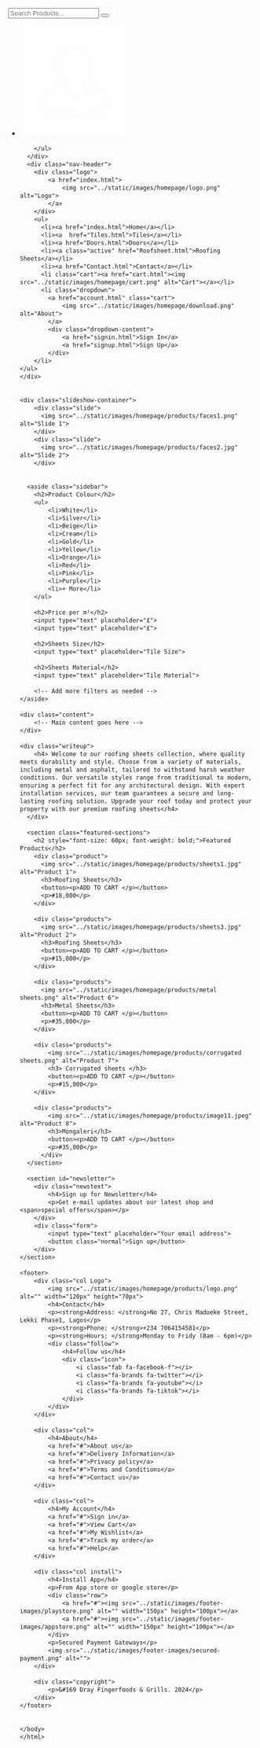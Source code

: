<!DOCTYPE html>
<html lang="en">
<head>
    <meta charset="UTF-8">
    <meta name="viewport" content="width=device-width, initial-scale=1.0">
    <title>Your Title Here</title>
        <!--Link for styles-->
    <link rel="stylesheet" href="../static/styles/style.css">
      <link rel="stylesheet" href="../static/style/style.css">
    <link rel="stylesheet" href="{{ url_for('static', filename='styles/my_styles.css') }}">
</head>
<body>
    <div class="search-header">
        <div class="search">
          <form action="#">
              <input type="text" placeholder="Search Products..." name="search">
              <button type="submit"><i class="fa fa-search"></i></button>
          </form>
        </div>
        <ul>
              <li class="cart"><a href="account.html"><img src="../static/images/homepage/download.png" alt="About"></a></li>

        </ul>
      </div>
      <div class="nav-header">
        <div class="logo">
            <a href="index.html">
                <img src="../static/images/homepage/logo.png" alt="Logo">
            </a>
        </div>
        <ul>
          <li><a href="index.html">Home</a></li>
          <li><a  href="Tiles.html">Tiles</a></li>
          <li><a href="Doors.html">Doors</a></li>
          <li><a class="active" href="Roofsheet.html">Roofing Sheets</a></li>
          <li><a href="Contact.html">Contact</a></li>
          <li class="cart"><a href="cart.html"><img src="../static/images/homepage/cart.png" alt="Cart"></a></li>
          <li class="dropdown">
            <a href="account.html" class="cart">
                <img src="../static/images/homepage/download.png" alt="About">
            </a>
            <div class="dropdown-content">
                <a href="signin.html">Sign In</a>
                <a href="signup.html">Sign Up</a>
            </div>
        </li>
    </ul>
    </div>


    <div class="slideshow-container">
        <div class="slide">
          <img src="../static/images/homepage/products/faces1.png" alt="Slide 1">
        </div>
        <div class="slide">
          <img src="../static/images/homepage/products/faces2.jpg" alt="Slide 2">
        </div>
    
    
      <aside class="sidebar">
        <h2>Product Colour</h2>
        <ul>
            <li>White</li>
            <li>Silver</li>
            <li>Beige</li>
            <li>Cream</li>
            <li>Gold</li>
            <li>Yellow</li>
            <li>Orange</li>
            <li>Red</li>
            <li>Pink</li>
            <li>Purple</li>
            <li>+ More</li>
        </ul>
    
        <h2>Price per m²</h2>
        <input type="text" placeholder="£">
        <input type="text" placeholder="£">
    
        <h2>Sheets Size</h2>
        <input type="text" placeholder="Tile Size">
    
        <h2>Sheets Material</h2>
        <input type="text" placeholder="Tile Material">
    
        <!-- Add more filters as needed -->
    </aside>
    
    <div class="content">
        <!-- Main content goes here -->
    </div>

    <div class="writeup">
        <h4> Welcome to our roofing sheets collection, where quality meets durability and style. Choose from a variety of materials, including metal and asphalt, tailored to withstand harsh weather conditions. Our versatile styles range from traditional to modern, ensuring a perfect fit for any architectural design. With expert installation services, our team guarantees a secure and long-lasting roofing solution. Upgrade your roof today and protect your property with our premium roofing sheets</h4>
      </div>
    
      <section class="featured-sections">
        <h2 style="font-size: 60px; font-weight: bold;">Featured Products</h2>
        <div class="product">
          <img src="../static/images/homepage/products/sheets1.jpg" alt="Product 1">
          <h3>Roofing Sheets</h3>
          <button><p>ADD TO CART </p></button>
          <p>#18,000</p>
        </div>
    
        <div class="products">
          <img src="../static/images/homepage/products/sheets3.jpg" alt="Product 2">
          <h3>Roofing Sheets</h3>
          <button><p>ADD TO CART </p></button>
          <p>#15,000</p>
        </div>
    
        <div class="products">
          <img src="../static/images/homepage/products/metal sheets.png" alt="Product 6">
          <h3>Metal Sheets</h3>
          <button><p>ADD TO CART </p></button>
          <p>#35,000</p>
        </div>
    
        <div class="products">
            <img src="../static/images/homepage/products/corrugated sheets.png" alt="Product 7">
            <h3> Corrugated sheets </h3>
            <button><p>ADD TO CART </p></button>
            <p>#15,000</p>
        </div>
    
        <div class="products">
            <img src="../static/images/homepage/products/image11.jpeg" alt="Product 8">
            <h3>Mongaleri</h3>
            <button><p>ADD TO CART </p></button>
            <p>#35,000</p>
          </div>
      </section>  

      <section id="newsletter">
        <div class="newstext">
            <h4>Sign up for Newsletter</h4>
            <p>Get e-mail updates about our latest shop and <span>special offers</span></p>
        </div>
        <div class="form">
            <input type="text" placeholder="Your email address">
            <button class="normal">Sign up</button>
        </div>
    </section>
    
    <footer>
        <div class="col Logo">
            <img src="../static/images/homepage/products/logo.png" alt="" width="120px" height="70px">
            <h4>Contact</h4>
            <p><strong>Address: </strong>No 27, Chris Madueke Street, Lekki Phase1, Lagos</p>
            <p><strong>Phone: </strong>+234 7064154581</p>
            <p><strong>Hours: </strong>Monday to Fridy (8am - 6pm)</p>
            <div class="follow">
                <h4>Follow us</h4>
                <div class="icon">
                    <i class="fab fa-facebook-f"></i>
                    <i class="fa-brands fa-twitter"></i>
                    <i class="fa-brands fa-youtube"></i>
                    <i class="fa-brands fa-tiktok"></i>
                </div>
            </div>
        </div>
        
        <div class="col">
            <h4>About</h4>
            <a href="#">About us</a>
            <a href="#">Delivery Information</a>
            <a href="#">Privacy policy</a>
            <a href="#">Terms and Conditions</a>
            <a href="#">Contact us</a>
        </div>
            
        <div class="col">
            <h4>My Account</h4>
            <a href="#">Sign in</a>
            <a href="#">View Cart</a>
            <a href="#">My Wishlist</a>
            <a href="#">Track my order</a>
            <a href="#">Help</a>
        </div>
        
        <div class="col install">
            <h4>Install App</h4>
            <p>From App store or google store</p>
            <div class="row">
                <a href="#"><img src="../static/images/footer-images/playstore.png" alt="" width="150px" height="100px"></a>
                <a href="#"><img src="../static/images/footer-images/appstore.png" alt="" width="150px" height="100px"></a>
            </div>
            <p>Secured Payment Gateways</p>
            <img src="../static/images/footer-images/secured-payment.png" alt="">
        </div>
    
        <div class="copyright">
            <p>&#169 Dray Fingerfoods & Grills. 2024</p>
        </div>
    </footer>
    
    
    </body>
    </html>
    




